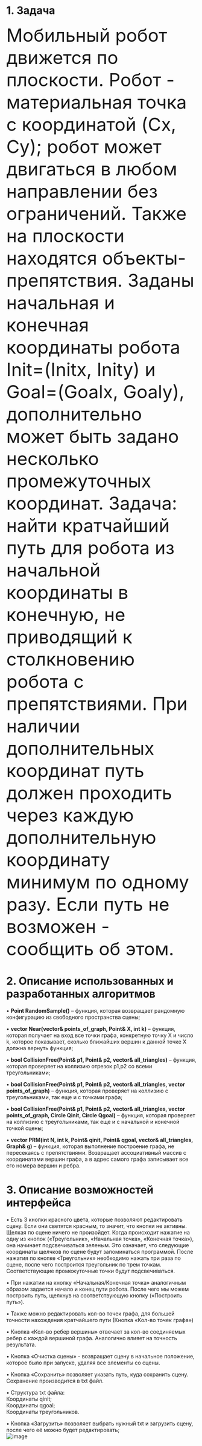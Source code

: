 # 1. Задача
<font size= "10"> Мобильный робот движется по плоскости. Робот - материальная точка с координатой (Cx, Cy); робот может двигаться в любом направлении без ограничений. Также на плоскости находятся объекты-препятствия. Заданы начальная и конечная координаты робота Init=(Initx, Inity) и Goal=(Goalx, Goaly), дополнительно может быть задано несколько промежуточных координат. 
Задача: найти кратчайший путь для робота из начальной координаты в конечную, не приводящий к столкновению робота с препятствиями. При наличии дополнительных координат путь должен проходить через каждую дополнительную координату минимум по одному разу. Если путь не возможен - сообщить об этом. </font>

# 2. Описание использованных и разработанных алгоритмов
•	**Point RandomSample()** – функция, которая возвращает рандомную конфигурацию из свободного пространства сцены;

•	**vector<int> Near(vector<Point>& points_of_graph, Point& X, int k)** – функция, которая получает на вход все точки графа, конкретную точку X и число k, которое показывает, сколько ближайших вершин к данной точке X должна вернуть функция;

•	**bool CollisionFree(Point& p1, Point& p2, vector<Triangle>& all_triangles)** – функция, которая проверяет на коллизию отрезок p1,p2 со всеми треугольниками;

•	**bool CollisionFree(Point& p1, Point& p2, vector<Triangle>& all_triangles, vector<Point> points_of_graph)** – функция, которая проверяет на коллизию с треугольниками, так еще и с точками графа;

•	**bool CollisionFree(Point& p1, Point& p2, vector<Triangle>& all_triangles, vector<Point> points_of_graph, Circle Qinit, Circle Qgoal)** – функция, которая проверяет на коллизию с треугольниками, так еще и с начальной и конечной точкой сцены;

•	**vector<Point> PRM(int N, int k, Point& qinit, Point& qgoal, vector<Triangle>& all_triangles, Graph& g)** – функция, которая выполнение построение графа, не пересекаясь с препятствиями. Возвращает ассоциативный массив с координатами вершин графа, а в адрес самого графа записывает все его номера вершин и ребра.   

# 3. Описание возможностей интерфейса
•	Есть 3 кнопки красного цвета, которые позволяют редактировать сцену. Если они светятся красным, то значит, что кнопки не активны. Щелкая по сцене ничего не произойдет. Когда происходит нажатие на одну из кнопок («Треугольник», «Начальная точка», «Конечная точка»), она начинает подсвечиваться зеленым. Это означает, что следующие координаты щелчков по сцене будут запоминаться программой. После нажатия по кнопке «Треугольник» необходимо нажать три раза по сцене, после чего построится треугольник по трем точкам. Соответствующие промежуточные точки будут подсвечиваться.

•	При нажатии на кнопку «Начальная/Конечная точка» аналогичным образом задается начало и конец пути робота. После чего мы можем построить путь, щелкнув на соответствующую кнопку («Построить путь»).

•	Также можно редактировать кол-во точек графа, для большей точности нахождения кратчайшего пути (Кнопка «Кол-во точек графа»)

•	Кнопка «Кол-во ребер вершины» отвечает за кол-во соединяемых ребер с каждой вершиной графа. Аналогично влияет на точность результата.

•	Кнопка «Очистка сцены» - возвращает сцену в начальное положение, которое было при запуске, удаляя все элементы со сцены.

•	Кнопка «Сохранить» позволяет указать путь, куда сохранить сцену. Сохранение производится в txt файл.

•	Структура txt файла:  
Координаты qinit;  
Координаты qgoal;  
Координаты треугольников.

•	Кнопка «Загрузить» позволяет выбрать нужный txt и загрузить сцену, после чего её можно будет редактировать;  
![image](https://github.com/Ilyusha-Novoselov/RGZ/assets/119160923/9f8a4699-966a-458f-b4b7-4c7fab9fc8da)

